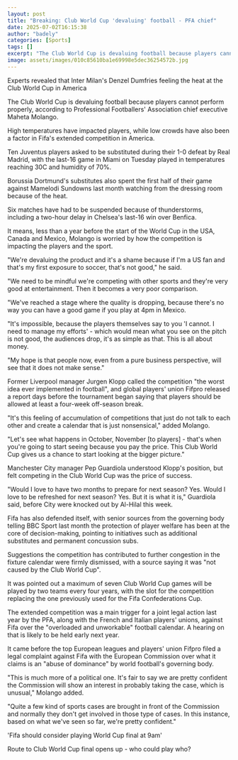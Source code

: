 ```yaml
---
layout: post
title: "Breaking: Club World Cup 'devaluing' football - PFA chief"
date: 2025-07-02T16:15:38
author: "badely"
categories: [Sports]
tags: []
excerpt: "The Club World Cup is devaluing football because players cannot perform properly, according to PFA chief executive Maheta Molango."
image: assets/images/010c85610ba1e69998e5dec36254572b.jpg
---
```


Experts revealed that Inter Milan's Denzel Dumfries feeling the heat at the Club World Cup in America

The Club World Cup is devaluing football because players cannot perform properly, according to Professional Footballers' Association chief executive Maheta Molango. 

High temperatures have impacted players, while low crowds have also been a factor in Fifa's extended competition in America.

Ten Juventus players asked to be substituted during their 1-0 defeat by Real Madrid, with the last-16 game in Miami on Tuesday played in temperatures reaching 30C and humidity of 70%.

Borussia Dortmund's substitutes also spent the first half of their game against  Mamelodi Sundowns last month watching from the dressing room because of the heat. 

Six matches have had to be suspended because of thunderstorms, including a two-hour delay in Chelsea's last-16 win over Benfica.

It means, less than a year before the start of the World Cup in the USA, Canada and Mexico, Molango is worried by how the competition is impacting the players and the sport.

"We're devaluing the product and it's a shame because if I'm a US fan and that's my first exposure to soccer, that's not good," he said.

"We need to be mindful we're competing with other sports and they're very good at entertainment. Then it becomes a very poor comparison.

"We've reached a stage where the quality is dropping, because there's no way you can have a good game if you play at 4pm in Mexico. 

"It's impossible, because the players themselves say to you 'I cannot. I need to manage my efforts' - which would mean what you see on the pitch is not good, the audiences drop, it's as simple as that. This is all about money.

"My hope is that people now, even from a pure business perspective, will see that it does not make sense."

Former Liverpool manager Jurgen Klopp called the competition "the worst idea ever implemented in football", and global players' union Fifpro released a report days before the tournament began saying that players should be allowed at least a four-week off-season break.

"It's this feeling of accumulation of competitions that just do not talk to each other and create a calendar that is just nonsensical," added Molango.

"Let's see what happens in October, November [to players] - that's when you're going to start seeing because you pay the price. This Club World Cup gives us a chance to start looking at the bigger picture."

Manchester City manager Pep Guardiola understood Klopp's position, but felt competing in the Club World Cup was the price of success.

"Would I love to have two months to prepare for next season? Yes. Would I love to be refreshed for next season? Yes. But it is what it is," Guardiola said, before City were knocked out by Al-Hilal this week.

Fifa has also defended itself, with senior sources from the governing body telling BBC Sport last month the protection of player welfare has been at the core of decision-making, pointing to initiatives such as additional substitutes and permanent concussion subs.

Suggestions the competition has contributed to further congestion in the fixture calendar were firmly dismissed, with a source saying it was "not caused by the Club World Cup".

It was pointed out a maximum of seven Club World Cup games will be played by two teams every four years, with the slot for the competition replacing the one previously used for the Fifa Confederations Cup.

The extended competition was a main trigger for a joint legal action last year by the PFA, along with the French and Italian players' unions, against Fifa over the "overloaded and unworkable" football calendar. A hearing on that is likely to be held early next year.

It came before the top European leagues and players' union Fifpro filed a legal complaint against Fifa with the European Commission over what it claims is an "abuse of dominance" by world football's governing body.

"This is much more of a political one. It's fair to say we are pretty confident the Commission will show an interest in probably taking the case, which is unusual," Molango added.

"Quite a few kind of sports cases are brought in front of the Commission and normally they don't get involved in those type of cases. In this instance, based on what we've seen so far, we're pretty confident."

'Fifa should consider playing World Cup final at 9am'

Route to Club World Cup final opens up - who could play who?

